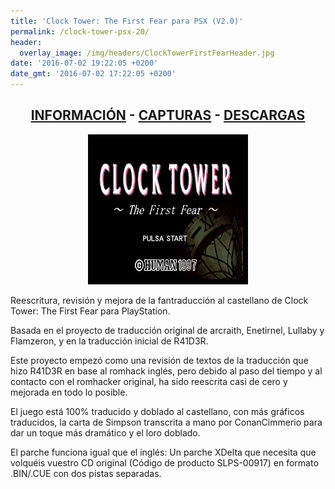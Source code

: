 ```yaml
---
title: 'Clock Tower: The First Fear para PSX (V2.0)'
permalink: /clock-tower-psx-20/
header:
  overlay_image: /img/headers/ClockTowerFirstFearHeader.jpg
date: '2016-07-02 19:22:05 +0200'
date_gmt: '2016-07-02 17:22:05 +0200'
---
```

<h2 style="text-align: center;"><strong><a href="/clock-tower-psx-20/informacion/">INFORMACIÓN</a> - <a href="/clock-tower-psx-20/capturas/">CAPTURAS</a> - <a href="/clock-tower-psx-20/descargar/">DESCARGAS</a></strong></h2>

<p style="text-align: center;"><img src="/img/2016/07/SLPS_009.17_08052016_220436_0693.jpg" width="256" height="240" /></p>

Reescritura, revisión y mejora de la fantraducción al castellano de Clock Tower: The First Fear 
para PlayStation.

Basada en el proyecto de traducción original de arcraith, Enetirnel, Lullaby y Flamzeron, y en la 
traducción inicial de R41D3R.

Este proyecto empezó como una revisión de textos de la traducción que hizo R41D3R en base al romhack 
inglés, pero debido al paso del tiempo y al contacto con el romhacker original, ha sido reescrita 
casi de cero y mejorada en todo lo posible.

El juego está 100% traducido y doblado al castellano, con más gráficos traducidos, la carta de Simpson 
transcrita a mano por ConanCimmerio para dar un toque más dramático y el loro doblado.

El parche funciona igual que el inglés: Un parche XDelta que necesita que volquéis vuestro CD original 
(Código de producto SLPS-00917) en formato .BIN/.CUE con dos pistas separadas.
